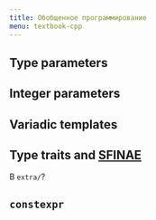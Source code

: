 ```yaml
---
title: Обобщенное программирование
menu: textbook-cpp
---
```


## Type parameters

## Integer parameters

## Variadic templates

## Type traits and [SFINAE](https://ru.wikipedia.org/wiki/SFINAE)

В `extra/`?

## `constexpr`
